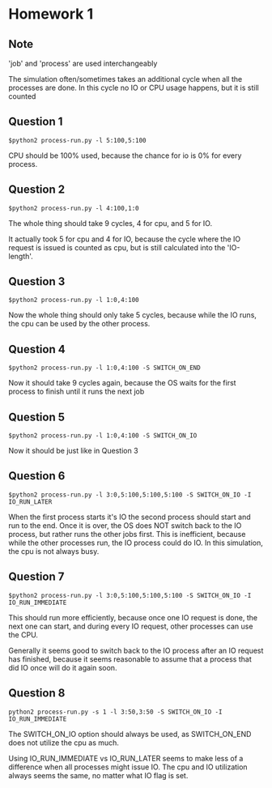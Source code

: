 # Homework 1

## Note

'job' and 'process' are used interchangeably

The simulation often/sometimes takes an additional cycle when all the processes are done.
In this cycle no IO or CPU usage happens, but it is still counted

## Question 1

`$python2 process-run.py -l 5:100,5:100`

CPU should be 100% used, because the chance for io is 0% for every process.

## Question 2

`$python2 process-run.py -l 4:100,1:0`

The whole thing should take 9 cycles, 4 for cpu, and 5 for IO.

It actually took 5 for cpu and 4 for IO, because the cycle where the IO request is issued is counted as cpu, but is still calculated into the 'IO-length'.

## Question 3

`$python2 process-run.py -l 1:0,4:100`

Now the whole thing should only take 5 cycles, because while the IO runs, the cpu can be used by the other process.

## Question 4

`$python2 process-run.py -l 1:0,4:100 -S SWITCH_ON_END`

Now it should take 9 cycles again, because the OS waits for the first process to finish until it runs the next job

## Question 5

`$python2 process-run.py -l 1:0,4:100 -S SWITCH_ON_IO`

Now it should be just like in Question 3

## Question 6

`$python2 process-run.py -l 3:0,5:100,5:100,5:100 -S SWITCH_ON_IO -I IO_RUN_LATER`

When the first process starts it's IO the second process should start and run to the end.
Once it is over, the OS does NOT switch back to the IO process, but rather runs the other jobs first.
This is inefficient, because while the other processes run, the IO process could do IO.
In this simulation, the cpu is not always busy.

## Question 7

`$python2 process-run.py -l 3:0,5:100,5:100,5:100 -S SWITCH_ON_IO -I IO_RUN_IMMEDIATE`

This should run more efficiently, because once one IO request is done, the next one can start, and during every IO request, other processes can use the CPU.

Generally it seems good to switch back to the IO process after an IO request has finished, because it seems reasonable to assume that a process that did IO once will do it again soon.

## Question 8

`python2 process-run.py -s 1 -l 3:50,3:50 -S SWITCH_ON_IO -I IO_RUN_IMMEDIATE`

The SWITCH_ON_IO option should always be used, as SWITCH_ON_END does not utilize the cpu as much.

Using IO_RUN_IMMEDIATE vs IO_RUN_LATER seems to make less of a difference when all processes might issue IO.
The cpu and IO utilization always seems the same, no matter what IO flag is set.